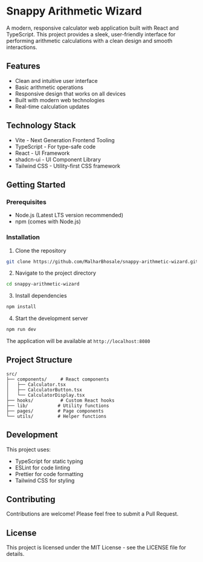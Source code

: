 # Snappy Arithmetic Wizard

A modern, responsive calculator web application built with React and TypeScript. This project provides a sleek, user-friendly interface for performing arithmetic calculations with a clean design and smooth interactions.

## Features

- Clean and intuitive user interface
- Basic arithmetic operations
- Responsive design that works on all devices
- Built with modern web technologies
- Real-time calculation updates

## Technology Stack

- Vite - Next Generation Frontend Tooling
- TypeScript - For type-safe code
- React - UI Framework
- shadcn-ui - UI Component Library
- Tailwind CSS - Utility-first CSS framework

## Getting Started

### Prerequisites

- Node.js (Latest LTS version recommended)
- npm (comes with Node.js)

### Installation

1. Clone the repository
```sh
git clone https://github.com/MalharBhosale/snappy-arithmetic-wizard.git
```

2. Navigate to the project directory
```sh
cd snappy-arithmetic-wizard
```

3. Install dependencies
```sh
npm install
```

4. Start the development server
```sh
npm run dev
```

The application will be available at `http://localhost:8080`

## Project Structure

```
src/
├── components/     # React components
│   ├── Calculator.tsx
│   ├── CalculatorButton.tsx
│   └── CalculatorDisplay.tsx
├── hooks/          # Custom React hooks
├── lib/           # Utility functions
├── pages/         # Page components
└── utils/         # Helper functions
```

## Development

This project uses:
- TypeScript for static typing
- ESLint for code linting
- Prettier for code formatting
- Tailwind CSS for styling

## Contributing

Contributions are welcome! Please feel free to submit a Pull Request.

## License

This project is licensed under the MIT License - see the LICENSE file for details.
